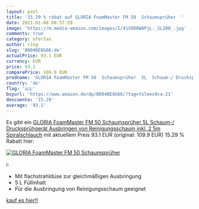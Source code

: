 ```yaml
---
layout: post
title: '15.29 % rabat auf GLORIA FoamMaster FM 50  Schaumsprüher  '
date: 2021-01-08 08:57:59
image: 'https://m.media-amazon.com/images/I/4150D0WAPjL._SL200_.jpg'
comments: true
category: ofertas
author: ring
slug: 'B004BE8G66-de'
actualPrice: 93.1 EUR
currency: EUR
price: 93.1
comparePrice: 109.9 EUR
prodname: 'GLORIA FoamMaster FM 50  Schaumsprüher  5L  Schaum-/ Drucksprühgerät  Ausbringen von Reinigungsschaum  inkl. 2 5m Spiralschlauch'
country: 'de'
flag: '🇩🇪'
buyurl: 'https://www.amazon.de/dp/B004BE8G66/?tag=tolees0ca-21'
descuento: '15.29'
average: '93.1'
---
```


Es gibt ein [GLORIA FoamMaster FM 50  Schaumsprüher  5L  Schaum-/ Drucksprühgerät  Ausbringen von Reinigungsschaum  inkl. 2 5m Spiralschlauch](https://www.amazon.de/dp/B004BE8G66/?tag=tolees0ca-21) mit aktuellem Preis 93.1 EUR (original: 109.9 EUR) 15.29 % Rabatt hier:

[![GLORIA FoamMaster FM 50  Schaumsprüher  ](https://m.media-amazon.com/images/I/4150D0WAPjL._SL200_.jpg)](https://www.amazon.de/dp/B004BE8G66/?tag=tolees0ca-21)

ℹ️:

- Mit flachstrahldüse zur gleichmäßigen Ausbringung
- 5 L Füllinhalt
- Für die Ausbringung von Reinigungsschaum geeignet

[kauf es hier!!](https://www.amazon.de/dp/B004BE8G66/?tag=tolees0ca-21)

